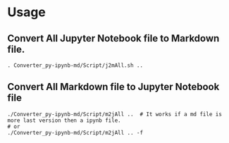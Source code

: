 # Usage
## Convert All Jupyter Notebook file to Markdown file.
```
. Converter_py-ipynb-md/Script/j2mAll.sh ..
```

## Convert All Markdown file to Jupyter Notebook file
```
./Converter_py-ipynb-md/Script/m2jAll ..  # It works if a md file is more last version then a ipynb file.
# or
./Converter_py-ipynb-md/Script/m2jAll .. -f
```
